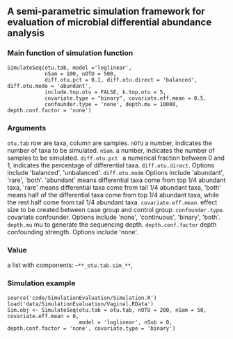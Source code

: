 ## A semi-parametric simulation framework for evaluation of microbial differential abundance analysis

### Main function of simulation function
```
SimulateSeq(otu.tab, model ='loglinear',
            nSam = 100, nOTU = 500, 
            diff.otu.pct = 0.1, diff.otu.direct = 'balanced', diff.otu.mode = 'abundant',
            include.top.otu = FALSE, k.top.otu = 5, 
            covariate.type = "binary", covariate.eff.mean = 0.5, 
            confounder.type = 'none', depth.mu = 10000, depth.conf.factor = 'none')
```

### Arguments
`otu.tab`  row are taxa, column are samples.
`nOTU`  a number, indicates the number of taxa to be simulated.
`nSam`. a number, indicates the number of samples to be simulated.
`diff.otu.pct `  a numerical fraction between 0 and 1, indicates the percentage of differential taxa.
`diff.otu.direct`. Options include 'balanced', 'unbalanced'.
`diff.otu.mode`   Options include 'abundant', 'rare', 'both'. 'abundant' means differential taxa come from top 1/4 abundant taxa, 'rare' means differential taxa come from tail 1/4 abundant taxa, 'both' means half of the differential taxa come from top 1/4 abundant taxa, while the rest half come from tail 1/4 abundant taxa.
`covariate.eff.mean`. effect size to be created between case group and control group. 
`confounder.type`. covariate confounder. Options include 'none',  'continuous', 'binary', 'both'. 
`depth.mu`  mu to generate the sequencing depth.
`depth.conf.factor`  depth confounding strength. Options include 'none'.

### Value 
a list with components:
-`**_otu.tab.sim_**`, 


### Simulation example
```
source('code/SimulationEvaluation/Simulation.R')
load('data/SimulationEvaluation/Vaginal.RData')
Sim.obj <- SimulateSeq(otu.tab = otu.tab, nOTU = 200, nSam = 50, covariate.eff.mean = 0, 
                       model = 'loglinear', nSub = 0, depth.conf.factor = 'none', covariate.type = 'binary')
```



